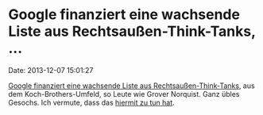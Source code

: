 Google finanziert eine wachsende Liste aus Rechtsaußen-Think-Tanks, \...
========================================================================

Date: 2013-12-07 15:01:27

[Google finanziert eine wachsende Liste aus
Rechtsaußen-Think-Tanks](http://www.prwatch.org/news/2013/11/12319/google-funding-grover-norquist-heritage-action-alec-and-more),
aus dem Koch-Brothers-Umfeld, so Leute wie Grover Norquist. Ganz übles
Gesochs. Ich vermute, dass das [hiermit zu tun
hat](http://blog.fefe.de/?ts=af6143b8).
